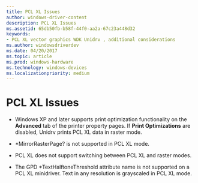 ```yaml
---
title: PCL XL Issues
author: windows-driver-content
description: PCL XL Issues
ms.assetid: 65db50fb-b58f-44f0-aa2a-67c23a448d32
keywords:
- PCL XL vector graphics WDK Unidrv , additional considerations
ms.author: windowsdriverdev
ms.date: 04/20/2017
ms.topic: article
ms.prod: windows-hardware
ms.technology: windows-devices
ms.localizationpriority: medium
---
```


# PCL XL Issues





-   Windows XP and later supports print optimization functionality on the **Advanced** tab of the printer property pages. If **Print Optimizations** are disabled, Unidrv prints PCL XL data in raster mode.

-   \*MirrorRasterPage? is not supported in PCL XL mode.

-   PCL XL does not support switching between PCL XL and raster modes.

-   The GPD \*TextHalftoneThreshold attribute name is not supported on a PCL XL minidriver. Text in any resolution is grayscaled in PCL XL mode.

 

 




